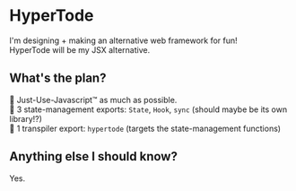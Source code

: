 # HyperTode
I'm designing + making an alternative web framework for fun!<br>
HyperTode will be my JSX alternative.

## What's the plan?
🐸 Just-Use-Javascript™ as much as possible.<br>
🐸 3 state-management exports: `State`, `Hook`, `sync` (should maybe be its own library!?)<br>
🐸 1 transpiler export: `hypertode` (targets the state-management functions)

## Anything else I should know?
Yes.
